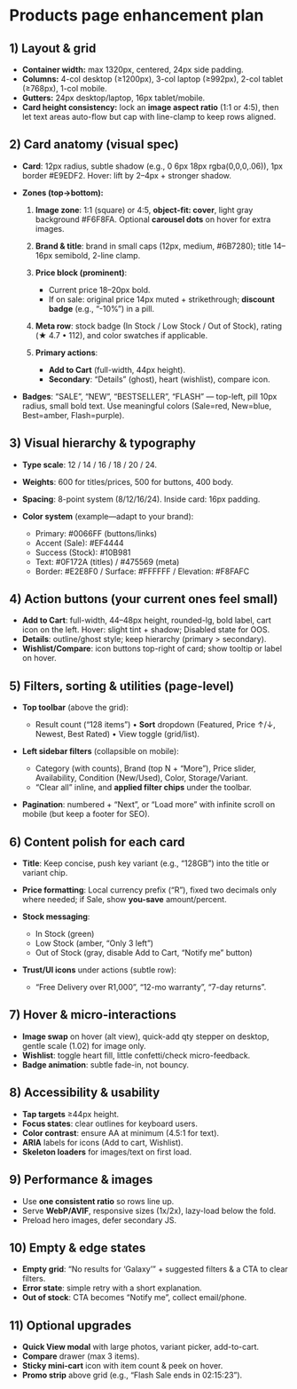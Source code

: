 

# Products page enhancement plan

## 1) Layout & grid

* **Container width:** max 1320px, centered, 24px side padding.
* **Columns:** 4-col desktop (≥1200px), 3-col laptop (≥992px), 2-col tablet (≥768px), 1-col mobile.
* **Gutters:** 24px desktop/laptop, 16px tablet/mobile.
* **Card height consistency:** lock an **image aspect ratio** (1:1 or 4:5), then let text areas auto-flow but cap with line-clamp to keep rows aligned.

## 2) Card anatomy (visual spec)

* **Card**: 12px radius, subtle shadow (e.g., 0 6px 18px rgba(0,0,0,.06)), 1px border #E9EDF2. Hover: lift by 2–4px + stronger shadow.
* **Zones (top→bottom):**

  1. **Image zone**: 1:1 (square) or 4:5, **object-fit: cover**, light gray background #F6F8FA. Optional **carousel dots** on hover for extra images.
  2. **Brand & title**: brand in small caps (12px, medium, #6B7280); title 14–16px semibold, 2-line clamp.
  3. **Price block (prominent)**:

     * Current price 18–20px bold.
     * If on sale: original price 14px muted + strikethrough; **discount badge** (e.g., “-10%”) in a pill.
  4. **Meta row**: stock badge (In Stock / Low Stock / Out of Stock), rating (★ 4.7 • 112), and color swatches if applicable.
  5. **Primary actions**:

     * **Add to Cart** (full-width, 44px height).
     * **Secondary**: “Details” (ghost), heart (wishlist), compare icon.
* **Badges**: “SALE”, “NEW”, “BESTSELLER”, “FLASH” — top-left, pill 10px radius, small bold text. Use meaningful colors (Sale=red, New=blue, Best=amber, Flash=purple).

## 3) Visual hierarchy & typography

* **Type scale**: 12 / 14 / 16 / 18 / 20 / 24.
* **Weights**: 600 for titles/prices, 500 for buttons, 400 body.
* **Spacing**: 8-point system (8/12/16/24). Inside card: 16px padding.
* **Color system** (example—adapt to your brand):

  * Primary: #0066FF (buttons/links)
  * Accent (Sale): #EF4444
  * Success (Stock): #10B981
  * Text: #0F172A (titles) / #475569 (meta)
  * Border: #E2E8F0 / Surface: #FFFFFF / Elevation: #F8FAFC

## 4) Action buttons (your current ones feel small)

* **Add to Cart**: full-width, 44–48px height, rounded-lg, bold label, cart icon on the left. Hover: slight tint + shadow; Disabled state for OOS.
* **Details**: outline/ghost style; keep hierarchy (primary > secondary).
* **Wishlist/Compare**: icon buttons top-right of card; show tooltip or label on hover.

## 5) Filters, sorting & utilities (page-level)

* **Top toolbar** (above the grid):

  * Result count (“128 items”) • **Sort** dropdown (Featured, Price ↑/↓, Newest, Best Rated) • View toggle (grid/list).
* **Left sidebar filters** (collapsible on mobile):

  * Category (with counts), Brand (top N + “More”), Price slider, Availability, Condition (New/Used), Color, Storage/Variant.
  * “Clear all” inline, and **applied filter chips** under the toolbar.
* **Pagination**: numbered + “Next”, or “Load more” with infinite scroll on mobile (but keep a footer for SEO).

## 6) Content polish for each card

* **Title**: Keep concise, push key variant (e.g., “128GB”) into the title or variant chip.
* **Price formatting**: Local currency prefix (“R”), fixed two decimals only where needed; if Sale, show **you-save** amount/percent.
* **Stock messaging**:

  * In Stock (green)
  * Low Stock (amber, “Only 3 left”)
  * Out of Stock (gray, disable Add to Cart, “Notify me” button)
* **Trust/UI icons** under actions (subtle row):

  * “Free Delivery over R1,000”, “12-mo warranty”, “7-day returns”.

## 7) Hover & micro-interactions

* **Image swap** on hover (alt view), quick-add qty stepper on desktop, gentle scale (1.02) for image only.
* **Wishlist**: toggle heart fill, little confetti/check micro-feedback.
* **Badge animation**: subtle fade-in, not bouncy.

## 8) Accessibility & usability

* **Tap targets** ≥44px height.
* **Focus states**: clear outlines for keyboard users.
* **Color contrast**: ensure AA at minimum (4.5:1 for text).
* **ARIA** labels for icons (Add to cart, Wishlist).
* **Skeleton loaders** for images/text on first load.

## 9) Performance & images

* Use **one consistent ratio** so rows line up.
* Serve **WebP/AVIF**, responsive sizes (1x/2x), lazy-load below the fold.
* Preload hero images, defer secondary JS.

## 10) Empty & edge states

* **Empty grid**: “No results for ‘Galaxy’” + suggested filters & a CTA to clear filters.
* **Error state**: simple retry with a short explanation.
* **Out of stock**: CTA becomes “Notify me”, collect email/phone.

## 11) Optional upgrades

* **Quick View modal** with large photos, variant picker, add-to-cart.
* **Compare** drawer (max 3 items).
* **Sticky mini-cart** icon with item count & peek on hover.
* **Promo strip** above grid (e.g., “Flash Sale ends in 02:15:23”).
